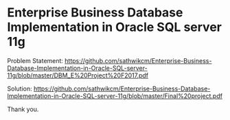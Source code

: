 # Enterprise Business Database Implementation in Oracle SQL server 11g

Problem Statement: https://github.com/sathwikcm/Enterprise-Business-Database-Implementation-in-Oracle-SQL-server-11g/blob/master/DBM_E%20Project%20F2017.pdf

Solution: https://github.com/sathwikcm/Enterprise-Business-Database-Implementation-in-Oracle-SQL-server-11g/blob/master/Final%20project.pdf

Thank you.

